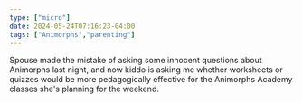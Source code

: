 ```yaml
---
type: ["micro"]
date: 2024-05-24T07:16:23-04:00
tags: ["Animorphs","parenting"]
---
```

Spouse made the mistake of asking some innocent questions about Animorphs last night, and now kiddo is asking me whether worksheets or quizzes would be more pedagogically effective for the Animorphs Academy classes she's planning for the weekend.
